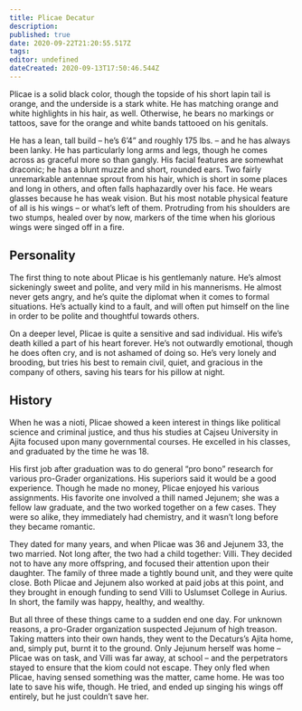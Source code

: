 ```yaml
---
title: Plicae Decatur
description: 
published: true
date: 2020-09-22T21:20:55.517Z
tags: 
editor: undefined
dateCreated: 2020-09-13T17:50:46.544Z
---
```


Plicae is a solid black color, though the topside of his short lapin tail is orange, and the underside is a stark white. He has matching orange and white highlights in his hair, as well. Otherwise, he bears no markings or tattoos, save for the orange and white bands tattooed on his genitals.

He has a lean, tall build – he’s 6’4” and roughly 175 lbs. – and he has always been lanky. He has particularly long arms and legs, though he comes across as graceful more so than gangly. His facial features are somewhat draconic; he has a blunt muzzle and short, rounded ears. Two fairly unremarkable antennae sprout from his hair, which is short in some places and long in others, and often falls haphazardly over his face. He wears glasses because he has weak vision. But his most notable physical feature of all is his wings – or what’s left of them. Protruding from his shoulders are two stumps, healed over by now, markers of the time when his glorious wings were singed off in a fire.

Personality
-----------

The first thing to note about Plicae is his gentlemanly nature. He’s almost sickeningly sweet and polite, and very mild in his mannerisms. He almost never gets angry, and he’s quite the diplomat when it comes to formal situations. He’s actually kind to a fault, and will often put himself on the line in order to be polite and thoughtful towards others.

On a deeper level, Plicae is quite a sensitive and sad individual. His wife’s death killed a part of his heart forever. He’s not outwardly emotional, though he does often cry, and is not ashamed of doing so. He’s very lonely and brooding, but tries his best to remain civil, quiet, and gracious in the company of others, saving his tears for his pillow at night.

History
-------

When he was a nioti, Plicae showed a keen interest in things like political science and criminal justice, and thus his studies at Cajseu University in Ajita focused upon many governmental courses. He excelled in his classes, and graduated by the time he was 18.

His first job after graduation was to do general “pro bono” research for various pro-Grader organizations. His superiors said it would be a good experience. Though he made no money, Plicae enjoyed his various assignments. His favorite one involved a thill named Jejunem; she was a fellow law graduate, and the two worked together on a few cases. They were so alike, they immediately had chemistry, and it wasn’t long before they became romantic.

They dated for many years, and when Plicae was 36 and Jejunem 33, the two married. Not long after, the two had a child together: Villi. They decided not to have any more offspring, and focused their attention upon their daughter. The family of three made a tightly bound unit, and they were quite close. Both Plicae and Jejunem also worked at paid jobs at this point, and they brought in enough funding to send Villi to Uslumset College in Aurius. In short, the family was happy, healthy, and wealthy.

But all three of these things came to a sudden end one day. For unknown reasons, a pro-Grader organization suspected Jejunum of high treason. Taking matters into their own hands, they went to the Decaturs’s Ajita home, and, simply put, burnt it to the ground. Only Jejunum herself was home – Plicae was on task, and Villi was far away, at school – and the perpetrators stayed to ensure that the kiom could not escape. They only fled when Plicae, having sensed something was the matter, came home. He was too late to save his wife, though. He tried, and ended up singing his wings off entirely, but he just couldn’t save her.